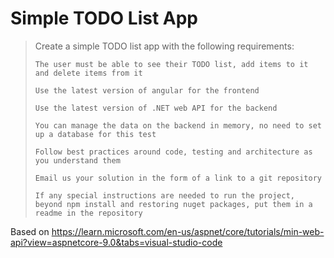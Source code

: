 # Simple TODO List App

>
> Create a simple TODO list app with the following requirements:
> 
>     The user must be able to see their TODO list, add items to it and delete items from it
> 
>     Use the latest version of angular for the frontend
> 
>     Use the latest version of .NET web API for the backend
> 
>     You can manage the data on the backend in memory, no need to set up a database for this test
> 
>     Follow best practices around code, testing and architecture as you understand them
> 
>     Email us your solution in the form of a link to a git repository
> 
>     If any special instructions are needed to run the project, beyond npm install and restoring nuget packages, put them in a readme in the repository

Based on https://learn.microsoft.com/en-us/aspnet/core/tutorials/min-web-api?view=aspnetcore-9.0&tabs=visual-studio-code